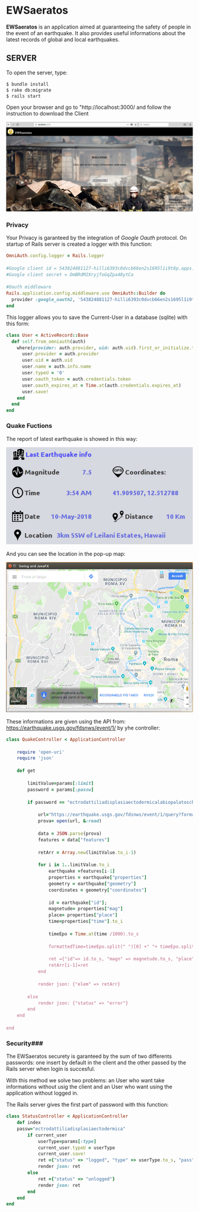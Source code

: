 # EWSaeratos

**EWSaeratos** is an application aimed at guaranteeing the safety of people in the event of an earthquake.
It also provides useful informations about the latest records of global and local earthquakes.

## SERVER

To open the server, type: 

```
$ bundle install  
$ rake db:migrate  
$ rails start
```
Open your browser and go to "http://localhost:3000/ and follow the instruction to download the Client

![GitHub Logo](homePage.png)



### Privacy 
Your Privacy is garanteed by the integration of *Google Oauth* protocol.
On startup of Rails server is created a logger with this function:

```Ruby
OmniAuth.config.logger = Rails.logger

#Google client id = 543824881127-hilli6393c0dvcb66en2s1695l1i9t8p.apps.googleusercontent.com
#Google client secret = DmBRdM2XryjfoGqZpa48ytCa

#Oauth middleware
Rails.application.config.middleware.use OmniAuth::Builder do
  provider :google_oauth2, '543824881127-hilli6393c0dvcb66en2s1695l1i9t8p.apps.googleusercontent.com', 'DmBRdM2XryjfoGqZpa48ytCa',      access_type: 'online', prompt: ''
end
```
This logger allows you to save the Current-User in a database (sqlite) with this form:

```Ruby
class User < ActiveRecord::Base
  def self.from_omniauth(auth)
    where(provider: auth.provider, uid: auth.uid).first_or_initialize.tap do |user|
      user.provider = auth.provider
      user.uid = auth.uid
      user.name = auth.info.name
      user.typeU = '0'                                                  #this is type camp: 1=stardard 2=premium User
      user.oauth_token = auth.credentials.token
      user.oauth_expires_at = Time.at(auth.credentials.expires_at)
      user.save!
    end
  end
end
```

### Quake Fuctions ###
The report of latest earthquake is showed in this way:

![GitHub Logo](quakeReport.jpg)

And you can see the location in the pop-up map:

![GitHub Logo](map.jpg)

These informations are given using the API from: https://earthquake.usgs.gov/fdsnws/event/1/
by yhe controller:

```Ruby
class QuakeController < ApplicationController

    require 'open-uri'
    require 'json'

    def get

        limitValue=params[:limit]
        password = params[:passw]

        if password == "ectrodattiliadisplasiaectodermicalabiopalatoschisi"     #complete password

            url="https://earthquake.usgs.gov/fdsnws/event/1/query?format=geojson&eventtype=earthquake&orderby=time&limit=" + limitValue.to_s    #USGS api
            prova= open(url, &:read)

            data = JSON.parse(prova)
            features = data["features"]

            retArr = Array.new(limitValue.to_i-1)

            for i in 1..limitValue.to_i
                earthquake =features[i-1]
                properties = earthquake["properties"]
                geometry = earthquake["geometry"]
                coordinates = geometry["coordinates"]

                id = earthquake["id"];
                magnetude= properties["mag"]
                place= properties["place"]
                time=properties["time"].to_i

                timeEpo = Time.at(time /1000).to_s

                formattedTime=timeEpo.split(" ")[0] +" "+ timeEpo.split(" ")[1] ;

                ret ={"id"=> id.to_s, "magn" => magnetude.to_s, "place" => place.to_s, "time" => formattedTime.to_s, "coord" => coordinates }
                retArr[i-1]=ret
            end

            render json: {"elem" => retArr}

        else
            render json: {"status" => "error"}
        end
    end

end
```
### Security###
The EWSaeratos securety is garanteed by the sum of two differents passwords: one insert by default in the client and the other passed by the Rails server when login is succesful.

With this method we solve two problems: an User who want take informations without usig the client and an User who want using the application without logged in.

The Rails server gives the first part of password with this function:

```Ruby
class StatusController < ApplicationController
    def index
	passw="ectrodattiliadisplasiaectodermica"                           #First part of password
        if current_user                                                 #If User is logged I can send to Client the first part of password
            userType=params[:type]
            current_user.typeU = userType
            current_user.save!
            ret ={"status" => "logged", "type" => userType.to_s, "pass" => passw.to_s}
            render json: ret
        else
            ret ={"status" => "unlogged"}
            render json: ret
        end
    end
end
```
